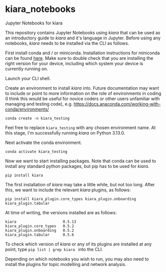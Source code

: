 # kiara_notebooks
Jupyter Notebooks for kiara

This repository contains Jupyter Notebooks using <i>kiara</i> that can be used as an introductory guide to <i>kiara</i> and it's language in Jupyter. Before using any notebooks, <i>kiara</i> needs to be installed via the CLI as follows.

First install conda and / or miniconda. Installation instructions for miniconda can be found [here](https://docs.anaconda.com/miniconda/). Make sure to double check that you are installing the right version for your device, including which system your device is currently running on. 

Launch your CLI shell.

Create an environment to install <i>kiara</i> into. Future documentation may want to include or point to more information on the role of environments in coding (I think this would be useful for novice coders or other users unfamiliar with managing and testing code), e.g. https://docs.anaconda.com/working-with-conda/environments/

```
conda create -n kiara_testing
```

Feel free to replace `kiara_testing` with any chosen environment name. At this stage, I'm successfully running <i>kiara</i> on Python 3.13.0.

Next activate the conda environment.

```
conda activate kiara_testing
```

Now we want to start installing packages. Note that conda can be used to install any standard python packages, but pip has to be used for <i>kiara</i>.

```
pip install kiara
```

The first installation of <i>kiara</i> may take a little while, but not too long. After this, we want to include the relevant <i>kiara</i> plugins, as follows:

```
pip install kiara_plugin.core_types kiara_plugin.onboarding kiara_plugin.tabular
```

At time of writing, the versions installed are as follows:

```
kiara                     0.5.13
kiara_plugin.core_types   0.5.2
kiara_plugin.onboarding   0.5.2
kiara_plugin.tabular      0.5.6
```

To check which version of <i>kiara</i> or any of its plugins are installed at any point, type ```pip list | grep kiara ``` into the CLI.

Depending on which notebooks you wish to run, you may also need to install the plugins for topic modelling and network analysis.
